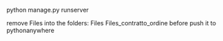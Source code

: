 python manage.py runserver


remove Files into the folders:
    Files
    Files_contratto_ordine
before push it to pythonanywhere 